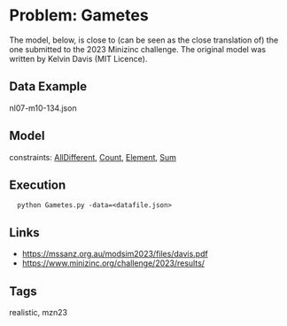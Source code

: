 # Problem: Gametes

The model, below, is close to (can be seen as the close translation of) the one submitted to the 2023 Minizinc challenge.
The original model was written by Kelvin Davis (MIT Licence).

## Data Example
  nl07-m10-134.json

## Model
  constraints: [AllDifferent](https://pycsp.org/documentation/constraints/AllDifferent), [Count](https://pycsp.org/documentation/constraints/Count), [Element](https://pycsp.org/documentation/constraints/Element), [Sum](https://pycsp.org/documentation/constraints/Sum)

## Execution
```
  python Gametes.py -data=<datafile.json>
```

## Links
  - https://mssanz.org.au/modsim2023/files/davis.pdf
  - https://www.minizinc.org/challenge/2023/results/

## Tags
  realistic, mzn23
